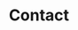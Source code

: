 ---
layout: contact
title: Contact
description: "Dann comes with a built-in contact form, that you can use with Formspree service to handle up to 50 submissions per month for free. You could also easily switch to another contact form service if you want."
image: "https://via.placeholder.com/1200x800"
image_caption: "Photo by [Brad Neathery](https://via.placeholder.com/1200x800) on [Unsplash](https://via.placeholder.com/1200x800)"
---